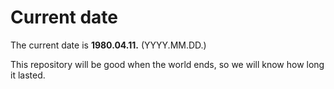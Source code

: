 # Current date

The current date is **1980.04.11.** (YYYY.MM.DD.)

This repository will be good when the world ends, so we will know how long it lasted.